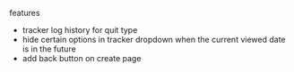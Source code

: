 features

- tracker log history for quit type
- hide certain options in tracker dropdown when the current viewed date is in the future
- add back button on create page
